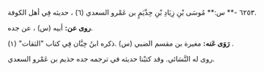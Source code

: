 ٦٢٥٣ -** س:** مُوسَى بْنِ زِيَادِ بْنِ حِذْيَمٍ بن عَمْرو السعدي (٦) ، حديثه فِي أهل الكوفة.

**روى عن:** أبيه (س) ، عن جده.

**رَوَى عَنه:** مغيرة بن مقسم الضبي (س) .ذكره ابنُ حِبَّان فِي كتاب "الثقات" (١) .

روى له النَّسَائي. وقد كتبْنا حديثه في ترجمه جده حذيم بن عَمْرو السعدي.